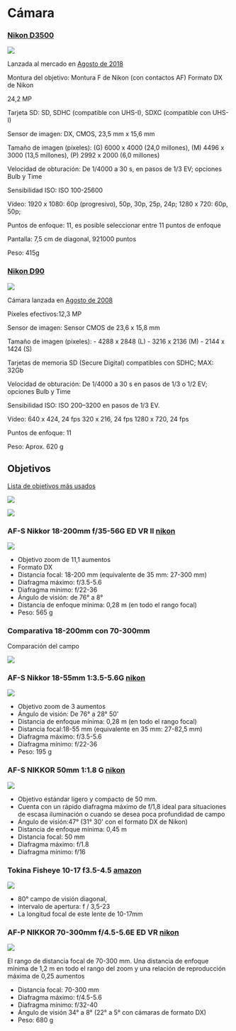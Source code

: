 # Cámara

### [Nikon D3500](https://www.nikon.es/es_ES/product/digital-cameras/slr/consumer/d3500#tech_specs)

![](https://cdn.nikoneurope.com/imported/images/web/EU/products/digital-cameras/dslr/D3500/D3500_AFP_18_55_VR_front34l--original.png)

Lanzada al mercado en [Agosto de 2018](https://todo-fotografia.com/camaras/nikon-d3500-ficha-tecnica/)

Montura del objetivo: Montura F de Nikon (con contactos AF)
Formato DX de Nikon


24,2 MP

Tarjeta SD: SD, SDHC (compatible con UHS-I), SDXC (compatible con UHS-I)

Sensor de imagen: DX, CMOS, 23,5 mm x 15,6 mm

Tamaño de imagen (píxeles): (G) 6000 x 4000 (24,0 millones), (M) 4496 x 3000 (13,5 millones), (P) 2992 x 2000 (6,0 millones)

Velocidad de obturación: De 1/4000 a 30 s, en pasos de 1/3 EV; opciones Bulb y Time

Sensibilidad ISO: ISO 100-25600

Vídeo: 1920 x 1080: 60p (progresivo), 50p, 30p, 25p, 24p; 1280 x 720: 60p, 50p;

Puntos de enfoque: 11, es posible seleccionar entre 11 puntos de enfoque



Pantalla: 7,5 cm de diagonal, 921000 puntos

Peso: 415g



### [Nikon D90](https://www.nikon.es/es_ES/product/discontinued/digital-cameras/2015/d90#tech_specs)

![](https://cdn.nikoneurope.com/tmp/EU/2419865273/3760176746/2327365364/27184057/1391280926/2780083465/1053240650/3915156789/2964121563/2693742872/2155014977.png)

Cámara lanzada en [Agosto de 2008](https://es.wikipedia.org/wiki/Nikon_D90)

Píxeles efectivos:12,3 MP


Sensor de imagen: Sensor CMOS de 23,6 x 15,8 mm

Tamaño de imagen (píxeles): - 4288 x 2848 (L) - 3216 x 2136 (M) - 2144 x 1424 (S)

Tarjetas de memoria SD (Secure Digital) compatibles con SDHC; MAX: 32Gb


Velocidad de obturación: De 1/4000 a 30 s en pasos de 1/3 o 1/2 EV; opciones Bulb y Time 

Sensibilidad ISO:  ISO 200–3200 en pasos de 1/3 EV.

Vídeo: 640 x 424, 24 fps 320 x 216, 24 fps 1280 x 720, 24 fps

Puntos de enfoque: 11

Peso: Aprox. 620 g

## Objetivos

[Lista de objetivos más usados](https://nikond3500blog.com/best-lenses/)

![](https://i2.wp.com/nikond3500blog.com/wp-content/uploads/2019/02/focal-length-nikon-d3500.png?resize=1024%2C909&ssl=1)

![](https://i2.wp.com/nikond3500blog.com/wp-content/uploads/2019/02/aperture-iso-shutter-speed-illustration.png?w=1602&ssl=1)

### AF-S Nikkor 18-200mm f/35-56G ED VR II [nikon](https://www.nikon.es/es_ES/product/nikkor-lenses/auto-focus-lenses/dx/zoom/af-s-dx-nikkor-18-200mm-f-3-5-5-6g-ed-vr-ii)

![](https://cdn.nikoneurope.com/tmp/EU/2419865273/3760176746/2327365364/27184057/1391280926/2780083465/1053240650/3915156789/2964121563/162809814/3244194684.png)


* Objetivo zoom de 11,1 aumentos
* Formato DX 
* Distancia focal:  18-200 mm (equivalente de 35 mm: 27-300 mm)
* Diafragma máximo: f/3.5-5.6
* Diafragma mínimo: f/22-36
* Ángulo de visión: de 76° a 8°
* Distancia de enfoque mínima: 0,28 m (en todo el rango focal)
* Peso: 565 g


### Comparativa 18-200mm con 70-300mm

Comparación del campo

![](https://4.img-dpreview.com/files/w/TS940x940?url=http%3A%2F%2Ffarm1.static.flickr.com%2F159%2F332205668_2d0f71a009_o.jpg&signature=wVGjckOxmmjaXCS%2F7EEuJFrOEX8%3D)

### AF-S Nikkor 18-55mm 1:3.5-5.6G [nikon](https://www.nikon.es/es_ES/product/discontinued/nikkor-lenses/2018/af-s-dx-nikkor-18-55mm-f-3-5-5-6g-vr)

![](https://www.nikon.es/tmp/AT/2419865273/3760176746/2327365364/27184057/1391280926/2780083465/1053240650/3915156789/2964121563/162809814/1422763688.png)

* Objetivo zoom de 3 aumentos
* Ángulo de visión: De 76° a 28° 50'
* Distancia de enfoque mínima:  0,28 m (en todo el rango focal)
* Distancia focal:18-55 mm (equivalente en 35 mm: 27-82,5 mm)
* Diafragma máximo: f/3.5-5.6
* Diafragma mínimo: f/22-36
* Peso: 195 g

### AF-S NIKKOR 50mm 1:1.8 G [nikon](https://www.nikon.es/es_ES/product/nikkor-lenses/auto-focus-lenses/fx/single-focal-length/af-s-nikkor-50mm-f-1-8g)

![](https://www.nikon.es/tmp/AT/2419865273/3760176746/2327365364/27184057/1391280926/2780083465/1053240650/3915156789/2964121563/162809814/2542241995.png)

* Objetivo estándar ligero y compacto de 50 mm. 
* Cuenta con un rápido diafragma máximo de f/1,8 ideal para situaciones de escasa iluminación o cuando se desea poca profundidad de campo
* Ángulo de visión:47° (31° 30' con el formato DX de Nikon)
* Distancia de enfoque mínima: 0,45 m
* Distancia focal: 50 mm
* Diafragma máximo: f/1.8
* Diafragma mínimo: f/16

### Tokina Fisheye 10-17 f3.5-4.5 [amazon](https://www.amazon.es/Tokina-10-17-3-5-4-5-Objetivo-Di%C3%A1metro/dp/B009WDLL22)

![](https://radojuva.com/wp-content/uploads/2016/11/tokina-107-10-17mm-dx-at-x-if-lens-test-9.jpg)

* 80° campo de visión diagonal, 
* intervalo de apertura: f / 3,5-23
* La longitud focal de este lente de 10-17mm 


### AF-P NIKKOR 70-300mm f/4.5-5.6E ED VR [nikon](https://www.nikon.es/es_ES/product/nikkor-lenses/auto-focus-lenses/fx/zoom/af-p-nikkor-70-300mm-f-4-5-5-6e-ed-vr)

![](https://www.nikon.es/imported/images/web/EU/products/lenses/nikkor/af-p-nikkor-70-300mm-f4_5-5_6e-ed-vr/nikon_lens_afp_nikkor_70_300e_ed_vr--original.png)

El rango de distancia focal de 70-300 mm. Una distancia de enfoque mínima de 1,2 m en todo el rango del zoom y una relación de reproducción máxima de 0,25 aumentos

* Distancia focal: 70-300 mm
* Diafragma máximo: f/4.5-5.6
* Diafragma mínimo: f/32-40
* Ángulo de visión 34° a 8° (22° a 5° con cámaras de formato DX)
* Peso: 680 g
